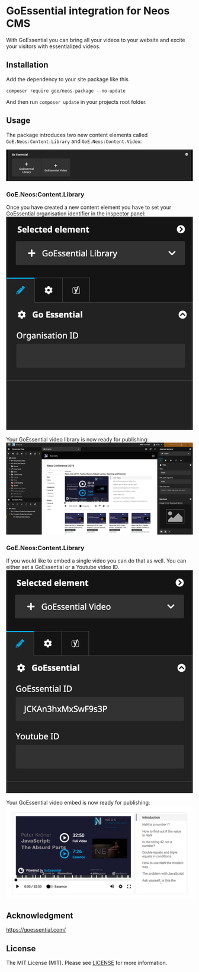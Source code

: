 # GoEssential integration for Neos CMS

With GoEssential you can bring all your videos to your website and excite your visitors with
essentialized videos.

## Installation

Add the dependency to your site package like this

    composer require goe/neos-package --no-update 
    
And then run `composer update` in your projects root folder.

## Usage

The package introduces two new content elements called `GoE.Neos:Content.Library` and ``GoE.Neos:Content.Video``:

![Preview in the Neos demo site](Documentation/goe-neos-creation-dialog.png) 

### GoE.Neos:Content.Library
Once you have created a new content element you have to set your GoEssential organisation identifier in the inspector panel:
![Preview in the Neos demo site](Documentation/goe-neos-inspector.png) 

Your GoEssential video library is now ready for publishing:
![Preview in the Neos demo site](Documentation/goe-neos-example.png)

### GoE.Neos:Content.Library
If you would like to embed a single video you can do that as well. You can either set a GoEssential or a Youtube video ID.
![Preview in the Neos demo site](Documentation/goe-neos-inspector-video.png)

Your GoEssential video embed is now ready for publishing:
![Preview in the Neos demo site](Documentation/goe-neos-example-video.png)

## Acknowledgment
https://goessential.com/

## License
The MIT License (MIT). Please see [LICENSE](LICENSE) for more information.




